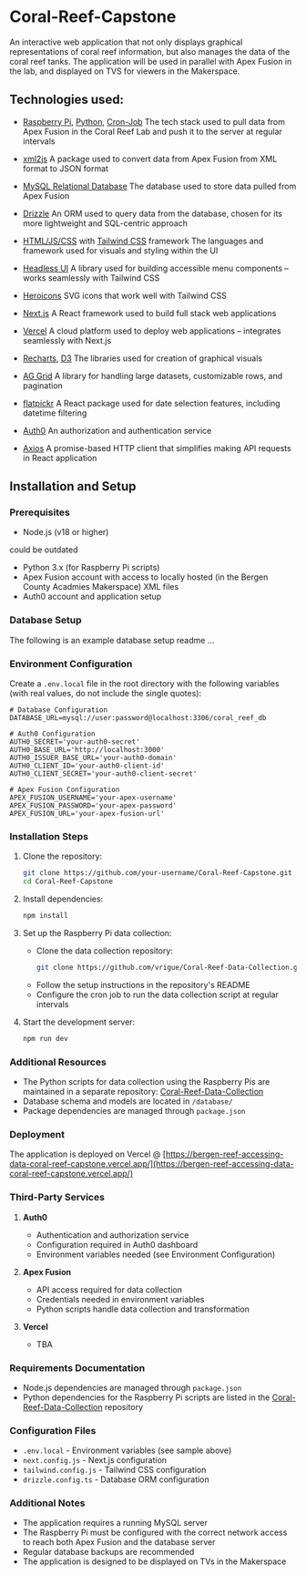 # Coral-Reef-Capstone

An interactive web application that not only displays graphical representations of coral reef information, but also manages the data of the coral reef tanks. The application will be used in parallel with Apex Fusion in the lab, and displayed on TVS for viewers in the Makerspace. 

## Technologies used:

- [Raspberry Pi](https://www.raspberrypi.org/), [Python](https://www.python.org/), [Cron-Job](https://cron-job.org/)
    The tech stack used to pull data from Apex Fusion in the Coral Reef Lab and push it to the server at regular intervals

- [xml2js](https://www.npmjs.com/package/xml2js)
    A package used to convert data from Apex Fusion from XML format to JSON format

- [MySQL Relational Database](https://www.mysql.com/)
    The database used to store data pulled from Apex Fusion 

- [Drizzle](https://orm.drizzle.team/)
    An ORM used to query data from the database, chosen for its more lightweight and SQL-centric approach

- [HTML/JS/CSS](https://developer.mozilla.org/en-US/docs/Web/HTML) with [Tailwind CSS](https://tailwindcss.com/) framework
    The languages and framework used for visuals and styling within the UI

- [Headless UI](https://headlessui.dev/)
    A library used for building accessible menu components – works seamlessly with Tailwind CSS

- [Heroicons](https://heroicons.com/)
    SVG icons that work well with Tailwind CSS

- [Next.js](https://nextjs.org/)
    A React framework used to build full stack web applications

- [Vercel](https://vercel.com/)
    A cloud platform used to deploy web applications – integrates seamlessly with Next.js
    
- [Recharts](https://recharts.org/), [D3](https://d3js.org/)
    The libraries used for creation of graphical visuals

- [AG Grid](https://www.ag-grid.com/)
    A library for handling large datasets, customizable rows, and pagination

- [flatpickr](https://reactdatepicker.com/)
    A React package used for date selection features, including datetime filtering
    
- [Auth0](https://auth0.com/)
    An authorization and authentication service

- [Axios](https://www.npmjs.com/package/axios)
    A promise-based HTTP client that simplifies making API requests in React application

## Installation and Setup

### Prerequisites
- Node.js (v18 or higher)
<!-- - MySQL Server  --> could be outdated
- Python 3.x (for Raspberry Pi scripts)
- Apex Fusion account with access to locally hosted (in the Bergen County Acadmies Makerspace) XML files
- Auth0 account and application setup

### Database Setup
The following is an example database setup readme ...
<!-- The project uses a MySQL database. Since the school-issued MySQL databases will be taken down, you'll need to:

1. Export the database schema and data:
   - The database schema can be found in `/database/schema.sql`
   - Use MySQL Workbench or command line to export the DDL:
   ```bash
   mysqldump -u [username] -p [database_name] > database_backup.sql
   ```

2. Import to your local MySQL server:
   ```bash
   mysql -u [username] -p [database_name] < database_backup.sql
   ``` -->

### Environment Configuration
Create a `.env.local` file in the root directory with the following variables (with real values, do not include the single quotes):
```env
# Database Configuration
DATABASE_URL=mysql://user:password@localhost:3306/coral_reef_db

# Auth0 Configuration
AUTH0_SECRET='your-auth0-secret'
AUTH0_BASE_URL='http://localhost:3000'
AUTH0_ISSUER_BASE_URL='your-auth0-domain'
AUTH0_CLIENT_ID='your-auth0-client-id'
AUTH0_CLIENT_SECRET='your-auth0-client-secret'

# Apex Fusion Configuration
APEX_FUSION_USERNAME='your-apex-username'
APEX_FUSION_PASSWORD='your-apex-password'
APEX_FUSION_URL='your-apex-fusion-url'
```

### Installation Steps

1. Clone the repository:
   ```bash
   git clone https://github.com/your-username/Coral-Reef-Capstone.git
   cd Coral-Reef-Capstone
   ```

2. Install dependencies:
   ```bash
   npm install
   ```

3. Set up the Raspberry Pi data collection:
   - Clone the data collection repository:
     ```bash
     git clone https://github.com/vrigue/Coral-Reef-Data-Collection.git
     ```
   - Follow the setup instructions in the repository's README
   - Configure the cron job to run the data collection script at regular intervals

4. Start the development server:
   ```bash
   npm run dev
   ```

### Additional Resources
- The Python scripts for data collection using the Raspberry Pis are maintained in a separate repository: [Coral-Reef-Data-Collection](https://github.com/vrigue/Coral-Reef-Data-Collection)
- Database schema and models are located in `/database/`
- Package dependencies are managed through `package.json`

### Deployment
The application is deployed on Vercel @ [https://bergen-reef-accessing-data-coral-reef-capstone.vercel.app/](https://bergen-reef-accessing-data-coral-reef-capstone.vercel.app/)

### Third-Party Services
1. **Auth0**
   - Authentication and authorization service
   - Configuration required in Auth0 dashboard
   - Environment variables needed (see Environment Configuration)

2. **Apex Fusion**
   - API access required for data collection
   - Credentials needed in environment variables
   - Python scripts handle data collection and transformation

3. **Vercel**
   - TBA

### Requirements Documentation
- Node.js dependencies are managed through `package.json`
- Python dependencies for the Raspberry Pi scripts are listed in the [Coral-Reef-Data-Collection](https://github.com/vrigue/Coral-Reef-Data-Collection) repository

### Configuration Files
- `.env.local` - Environment variables (see sample above)
- `next.config.js` - Next.js configuration
- `tailwind.config.js` - Tailwind CSS configuration
- `drizzle.config.ts` - Database ORM configuration

### Additional Notes
- The application requires a running MySQL server
- The Raspberry Pi must be configured with the correct network access to reach both Apex Fusion and the database server
- Regular database backups are recommended
- The application is designed to be displayed on TVs in the Makerspace